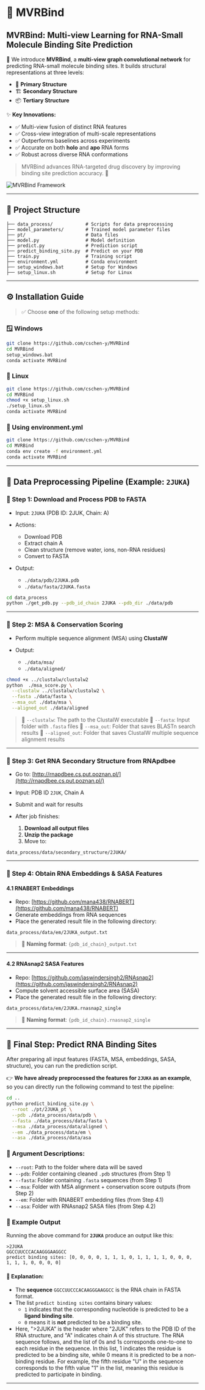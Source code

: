 # 🌟 MVRBind

## **MVRBind: Multi-view Learning for RNA-Small Molecule Binding Site Prediction**

🔬 We introduce **MVRBind**, a **multi-view graph convolutional network** for predicting RNA-small molecule binding sites. It builds structural representations at three levels:

* 🧬 **Primary Structure**
* 🏗 **Secondary Structure**
* 📦 **Tertiary Structure**

✨ **Key Innovations:**

* ✅ Multi-view fusion of distinct RNA features
* ✅ Cross-view integration of multi-scale representations
* ✅ Outperforms baselines across experiments
* ✅ Accurate on both **holo** and **apo** RNA forms
* ✅ Robust across diverse RNA conformations

> MVRBind advances RNA-targeted drug discovery by improving binding site prediction accuracy. 🚀

![MVRBind Framework](mvrbind_framework.png)

---

## 📁 Project Structure

```
├── data_process/            # Scripts for data preprocessing
├── model_parameters/        # Trained model parameter files
├── pt/                      # Data files
├── model.py                 # Model definition
├── predict.py               # Prediction script
├── predict_binding_site.py  # Predict on your PDB
├── train.py                 # Training script
├── environment.yml          # Conda environment
├── setup_windows.bat        # Setup for Windows
├── setup_linux.sh           # Setup for Linux
```

---

## ⚙️ Installation Guide

> ✅ Choose **one** of the following setup methods:

### 🪟 Windows

```bash
git clone https://github.com/cschen-y/MVRBind
cd MVRBind
setup_windows.bat
conda activate MVRBind
```

### 🐧 Linux

```bash
git clone https://github.com/cschen-y/MVRBind
cd MVRBind
chmod +x setup_linux.sh
./setup_linux.sh
conda activate MVRBind
```

### 🔧 Using environment.yml

```bash
git clone https://github.com/cschen-y/MVRBind
cd MVRBind
conda env create -f environment.yml
conda activate MVRBind
```

---

## 🚀 Data Preprocessing Pipeline (Example: `2JUKA`)

### 🧬 Step 1: Download and Process PDB to FASTA

* Input: `2JUKA` (PDB ID: 2JUK, Chain: A)
* Actions:

  * Download PDB
  * Extract chain A
  * Clean structure (remove water, ions, non-RNA residues)
  * Convert to FASTA
* Output:

  * `./data/pdb/2JUKA.pdb`
  * `./data/fasta/2JUKA.fasta`

```bash
cd data_process
python ./get_pdb.py --pdb_id_chain 2JUKA --pdb_dir ./data/pdb
```

---

### 🧬 Step 2: MSA & Conservation Scoring

* Perform multiple sequence alignment (MSA) using **ClustalW**
* Output:

  * `./data/msa/`
  * `./data/aligned/` 

```bash
chmod +x ../clustalw/clustalw2
python  ./msa_score.py \
  --clustalw ../clustalw/clustalw2 \
  --fasta ./data/fasta \
  --msa_out ./data/msa \
  --aligned_out ./data/aligned
```

> 🔹 `--clustalw`: The path to the ClustalW executable
> 🔹 `--fasta`: Input folder with `.fasta` files
> 🔹 `--msa_out`: Folder that saves BLASTn search results
> 🔹 `--aligned_out`: Folder that saves ClustalW multiple sequence alignment results

---

### 🧬 Step 3: Get RNA Secondary Structure from RNApdbee

* Go to: [http://rnapdbee.cs.put.poznan.pl/](http://rnapdbee.cs.put.poznan.pl/)
* Input: PDB ID `2JUK`, Chain A
* Submit and wait for results
* After job finishes:

  1. **Download all output files**
  2. **Unzip the package**
  3. Move to:

```
data_process/data/secondary_structure/2JUKA/
```

---

### 🧬 Step 4: Obtain RNA Embeddings & SASA Features

#### 4.1 RNABERT Embeddings

* Repo: [https://github.com/mana438/RNABERT](https://github.com/mana438/RNABERT)
* Generate embeddings from RNA sequences
* Place the generated result file in the following directory:

```
data_process/data/em/2JUKA_output.txt
```

> 📄 **Naming format**: `{pdb_id_chain}_output.txt`

---

#### 4.2 RNAsnap2 SASA Features

* Repo: [https://github.com/jaswindersingh2/RNAsnap2](https://github.com/jaswindersingh2/RNAsnap2)
* Compute solvent accessible surface area (SASA)
* Place the generated result file in the following directory:

```
data_process/data/em/2JUKA.rnasnap2_single
```

> 📄 **Naming format**: `{pdb_id_chain}.rnasnap2_single`


---

## 🎯 Final Step: Predict RNA Binding Sites

After preparing all input features (FASTA, MSA, embeddings, SASA, structure), you can run the prediction script.

👉 **We have already preprocessed the features for `2JUKA` as an example**, so you can directly run the following command to test the pipeline:

```bash
cd ..
python predict_binding_site.py \
  --root ./pt/2JUKA_pt \
  --pdb ./data_process/data/pdb \
  --fasta ./data_process/data/fasta \
  --msa ./data_process/data/aligned \
  --em ./data_process/data/em \
  --asa ./data_process/data/asa
```

### 📌 Argument Descriptions:

* `--root`: Path to the folder where data will be saved
* `--pdb`: Folder containing cleaned `.pdb` structures (from Step 1)
* `--fasta`: Folder containing `.fasta` sequences (from Step 1)
* `--msa`: Folder with MSA alignment + conservation score outputs (from Step 2)
* `--em`: Folder with RNABERT embedding files (from Step 4.1)
* `--asa`: Folder with RNAsnap2 SASA files (from Step 4.2)

### 🧾 Example Output

Running the above command for **`2JUKA`**  produce an output like this:

```text
>2JUKA
GGCCUUCCCACAAGGGAAGGCC
predict binding sites: [0, 0, 0, 0, 1, 1, 1, 0, 1, 1, 1, 1, 0, 0, 0, 1, 1, 1, 0, 0, 0, 0]
```

#### 📖 Explanation:

* The **sequence** `GGCCUUCCCACAAGGGAAGGCC` is the RNA chain in FASTA format.
* The list `predict binding sites` contains binary values:
  * `1` indicates that the corresponding nucleotide is predicted to be a **ligand binding site**.
  * `0` means it is **not** predicted to be a binding site.
* Here, ">2JUKA" is the header where "2JUK" refers to the PDB ID of the RNA structure, and "A" indicates chain A of this structure. The RNA sequence follows, and the list of 0s and 1s corresponds one-to-one to each residue in the sequence. In this list, 1 indicates the residue is predicted to be a binding site, while 0 means it is predicted to be a non-binding residue. For example, the fifth residue "U" in the sequence corresponds to the fifth value "1" in the list, meaning this residue is predicted to participate in binding.

---

